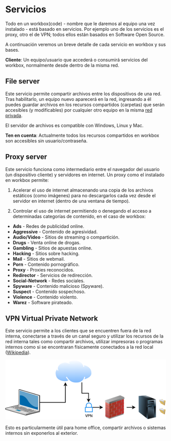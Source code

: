 # Servicios

Todo en un workbox(code) - nombre que le daremos al equipo una vez instalado - está basado en servicios. Por ejemplo uno de los servicios es el proxy, otro el de VPN; todos ellos están basados en Software Open Source.

A continuación veremos un breve detalle de cada servicio en workbox y sus bases.

**Cliente**: Un equipo/usuario que accederá o consumirá servicios del workbox, normalmente desde dentro de la misma red.


## File server

Este servicio permite compartir archivos entre los dispositivos de una red. Tras habilitarlo, un equipo nuevo aparecerá en la red, ingresando a él puedes guardar archivos en los recursos compartidos (carpetas) que serán accesibles (y modificables) por cualquier otro equipo en la misma [red privada](https://es.wikipedia.org/wiki/Red_privada).

El servidor de archivos es compatible con Windows, Linux y Mac.

**Ten en cuenta**: Actualmente todos los recursos compartidos en workbox son accesibles sin usuario/contraseña.


## Proxy server

Este servicio funciona como intermediario entre el navegador del usuario (un dispositivo cliente) y servidores en internet. Un proxy como el instalado en workbox permite:

1. Acelerar el uso de internet almacenando una copia de los archivos estáticos (como imágenes) para no descargarlos cada vez desde el servidor en internet (dentro de una ventana de tiempo).

2. Controlar el uso de internet permitiendo o denegando el acceso a determinadas categorías de contenido, en el caso de workbox:
  - **Ads** - Redes de publicidad online.
  - **Aggressive** - Contenido de agresividad.
  - **Audio/Video** - Sitios de streaming o compartición.
  - **Drugs** - Venta online de drogas.
  - **Gambling** - Sitios de apuestas online.
  - **Hacking** - Sitios sobre hacking.
  - **Mail** - Sitios de webmail.
  - **Porn** - Contenido pornográfico.
  - **Proxy** - Proxies reconocidos.
  - **Redirector** - Servicios de redirección.
  - **Social-Network** - Redes sociales.
  - **Spyware** - Contenido malicioso (Spyware).
  - **Suspect** - Contenido sospechoso.
  - **Violence** - Contenido violento.
  - **Warez** - Software pirateado.

## VPN Virtual Private Network

Este servicio permite a los clientes que se encuentren fuera de la red interna, conectarse a través de un canal seguro y utilizar los recursos de la red interna tales como compartir archivos, utilizar impresoras o programas internos como si se encontraran físicamente conectados a la red local ([Wikipedia](https://es.wikipedia.org/wiki/Red_privada_virtual)).

![VPN](/assets/VPN.png)

Esto es particularmente útil para home office, compartir archivos o sistemas internos sin exponerlos al exterior.
